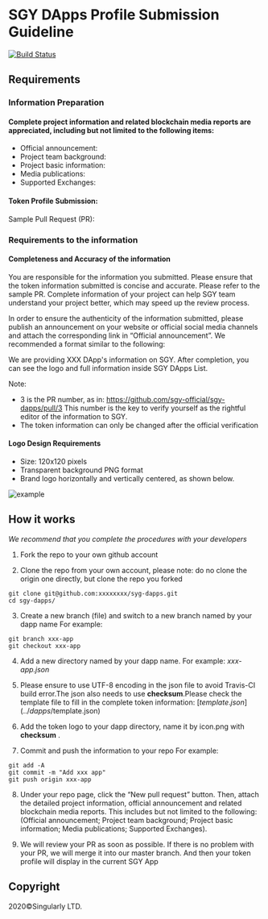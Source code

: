 # SGY DApps Profile Submission Guideline

[![Build Status][ci-badge]][ci-url]

[ci-badge]: https://github.com/openethereum/openethereum/workflows/Build%20and%20Test%20Suite/badge.svg
[ci-url]: https://github.com/sgy-official/sgy-dapps/actions

## Requirements
### Information Preparation
#### Complete project information and related blockchain media reports are appreciated, including but not limited to the following items:

- Official announcement: 
- Project team background:
- Project basic information:
- Media publications:
- Supported Exchanges:

#### Token Profile Submission:
Sample Pull Request (PR): 


### Requirements to the information
#### Completeness and Accuracy of the information
You are responsible for the information you submitted. Please ensure that the token information submitted is concise and accurate. Please refer to the sample PR. Complete information of your project can help SGY team understand your project better, which may speed up the review process. 

In order to ensure the authenticity of the information submitted, please publish an announcement on your website or official social media channels and attach the corresponding link in “Official announcement”. We recommended a format similar to the following:

We are providing XXX DApp's information on SGY. After completion, you can see the logo and full information inside SGY DApps List.

Note:
- 3 is the PR number, as in: https://github.com/sgy-official/sgy-dapps/pull/3
This number is the key to verify yourself as the rightful editor of the information to SGY.
- The token information can only be changed after the official verification

#### Logo Design Requirements
- Size: 120x120 pixels
- Transparent background PNG format
- Brand logo horizontally and vertically centered, as shown below.

![example](./logo.png)


## How it works
*We recommend that you complete the procedures with your developers*

1. Fork the repo to your own github account


2. Clone the repo from your own account, please note: do no clone the origin one directly, but clone the repo you forked
```
git clone git@github.com:xxxxxxxx/syg-dapps.git
cd sgy-dapps/
```


3. Create a new branch (file) and switch to a new branch named by your dapp name
  For example:
```
git branch xxx-app
git checkout xxx-app
```


4. Add a new directory named by your dapp name. 
  For example:
  *xxx-app.json* 


5. Please ensure to use UTF-8 encoding in the json file to avoid Travis-CI build error.The json also needs to use **checksum**.Please check the template file to fill in the complete token information: [$template.json](../dapps/$template.json)


6. Add the token logo to your dapp directory, name it by icon.png with **checksum** .

7. Commit and push the information to your repo
  For example:
```
git add -A
git commit -m "Add xxx app"
git push origin xxx-app
```


8. Under your repo page, click the “New pull request” button. Then, attach the detailed  project information, official announcement and related blockchain media reports. This includes but not limited to the following: (Official announcement; Project team background; Project basic information; Media publications; Supported Exchanges).

9. We will review your PR as soon as possible. If there is no problem with your PR, we will merge it into our master branch. And then your token profile will display in the current SGY App


## Copyright

2020&copy;Singularly LTD.
